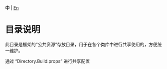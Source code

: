 **中** | [En](https://github.com/Net-18K/Fast.NET/tree/master/backend/Fast.NET/CommunalResources)

# 目录说明

此目录是框架的“公共资源”存放目录，用于在各个类库中进行共享使用的，方便统一维护。

通过 “Directory.Build.props” 进行共享配置